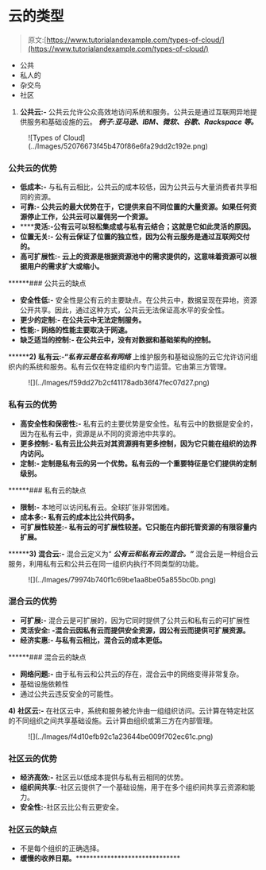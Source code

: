 # 云的类型

> 原文:[https://www.tutorialandexample.com/types-of-cloud/](https://www.tutorialandexample.com/types-of-cloud/)

*   公共
*   私人的
*   杂交鸟
*   社区

1.  **公共云:-** 公共云允许公众高效地访问系统和服务。公共云是通过互联网异地提供服务和基础设施的云。 ***例子:亚马逊、IBM、微软、谷歌、Rackspace 等。***

<figure class="aligncenter">![Types of Cloud](../Images/52076673f45b470f86e6fa29dd2c192e.png)</figure>

### 公共云的优势

*   **低成本:-** 与私有云相比，公共云的成本较低，因为公共云与大量消费者共享相同的资源。
*   ****可靠:-** 公共云的最大优势在于，它提供来自不同位置的大量资源。如果任何资源停止工作，公共云可以雇佣另一个资源。**
*   ******灵活:-****公有云可以轻松集成或与私有云结合；这就是它如此灵活的原因。******
*   ********位置无关:-** 公有云保证了位置的独立性，因为公有云服务是通过互联网交付的。******
*   ********高可扩展性:-** 云上的资源是根据资源池中的需求提供的，这意味着资源可以根据用户的需求扩大或缩小。******

 ******### 公共云的缺点

*   **安全性低:-** 安全性是公有云的主要缺点。在公共云中，数据呈现在异地，资源公开共享。因此，通过这种方式，公共云无法保证高水平的安全性。
*   ****更少的定制:-** 在公共云中无法定制服务。**
*   ******性能:-** 网络的性能主要取决于网速。****
*   ********缺乏适当的控制:-** 在公共云中，没有对数据和基础架构的控制。******

 ********2)** **私有云:-“*私有云是在私有网络*** 上维护服务和基础设施的云它允许访问组织内的系统和服务。私有云仅在特定组织内专门运营。它由第三方管理。

<figure class="aligncenter">![](../Images/f59dd27b2cf41178adb36f47fec07d27.png)</figure>

### 私有云的优势

*   **高安全性和保密性:-** 私有云的主要优势是安全性。私有云中的数据是安全的，因为在私有云中，资源是从不同的资源池中共享的。
*   ****更多控制:-** 私有云比公共云对其资源拥有更多控制，因为它只能在组织的边界内访问。**
*   ******定制:-** 定制是私有云的另一个优势。私有云的一个重要特征是它们提供的定制级别。****

 ******### 私有云的缺点

*   **限制:-** 本地可以访问私有云。全球扩张非常困难。
*   ****成本多:-** 私有云的成本比公共代码多。**
*   ******可扩展性较差:-** 私有云的可扩展性较差。它只能在内部托管资源的有限容量内扩展。****

 ********3)** **混合云:-** 混合云定义为“ ***公有云和私有云的混合。”*** 混合云是一种组合云服务，利用私有云和公共云在同一组织内执行不同类型的功能。

<figure class="aligncenter">![](../Images/79974b740f1c69be1aa8be05a855bc0b.png)</figure>

### 混合云的优势

*   **可扩展:-** 混合云是可扩展的，因为它同时提供了公共云和私有云的可扩展性
*   ****灵活安全:** -混合云因私有云而提供安全资源，因公有云而提供可扩展资源。**
*   ******经济实惠:-** 与私有云相比，混合云的成本更低。****

 ******### 混合云的缺点

*   **网络问题:-** 由于私有云和公共云的存在，混合云中的网络变得非常复杂。
*   基础设施依赖性
*   通过公共云违反安全的可能性。

**4)** **社区云:-** 在社区云中，系统和服务被允许由一组组织访问。云计算在特定社区的不同组织之间共享基础设施。云计算由组织或第三方在内部管理。

<figure class="aligncenter">![](../Images/f4d10efb92c1a23644be009f702ec61c.png)</figure>

### 社区云的优势

*   **经济高效:-** 社区云以低成本提供与私有云相同的优势。
*   **组织间共享:**-社区云提供了一个基础设施，用于在多个组织间共享云资源和能力。
*   **安全性:**-社区云比公有云更安全。

### 社区云的缺点

*   不是每个组织的正确选择。
*   **缓慢的收养日期。********************************